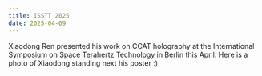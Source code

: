 ```yaml
---
title: ISSTT 2025
date: 2025-04-09
---
```

Xiaodong Ren presented his work on CCAT holography at the International Symposium on Space Terahertz Technology in Berlin this April. Here is a photo of Xiaodong standing next his poster :)



<!--more-->